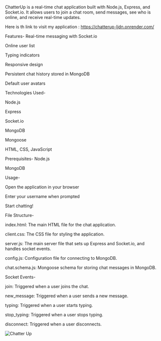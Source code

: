 ChatterUp is a real-time chat application built with Node.js, Express, and Socket.io. It allows users to join a chat room, send messages, see who is online, and receive real-time updates.

Here is th link to visit my application : https://chatterup-ljdn.onrender.com/

Features-
Real-time messaging with Socket.io 

Online user list 

Typing indicators 

Responsive design 

Persistent chat history stored in MongoDB 

Default user avatars

Technologies Used- 

Node.js 

Express  

Socket.io 

MongoDB 

Mongoose 

HTML, CSS, JavaScript

Prerequisites-
Node.js 

MongoDB 


Usage-

Open the application in your browser 

Enter your username when prompted 

Start chatting!

File Structure-

index.html: The main HTML file for the chat application.  

client.css: The CSS file for styling the application.

server.js: The main server file that sets up Express and Socket.io, and handles socket events.

config.js: Configuration file for connecting to MongoDB.

chat.schema.js: Mongoose schema for storing chat messages in MongoDB.

Socket Events-

join: Triggered when a user joins the chat.

new_message: Triggered when a user sends a new message.

typing: Triggered when a user starts typing.

stop_typing: Triggered when a user stops typing.

disconnect: Triggered when a user disconnects.

![Chatter Up](https://github.com/user-attachments/assets/5acd7db2-ceec-4e77-8b87-46dffb583a65)
